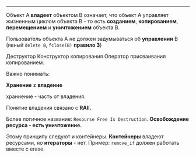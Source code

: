 
---

Объект А **владеет** объектом В означает, что объект А управляет жизненным циклом объекта В - то есть **созданием**, **копированием**, **перемещением** и **уничтожением** объекта В.

Пользователь объекта А не должен задумываться об **управлении** B (явный `delete B`, `fclose(B)` **правило 3**)

Деструктор Конструктор копирования Оператор присваивания копированием.

  
Важно понимать:

**Хранение ≠ владение**

храниение - часть от владения.

Понятие владения связано с **RAII.**

Более логичное название: `Resourse Free Is Destruction`. **Освобождение ресурса - есть уничтожение.**

Этому принципу следуют и контейнеры. **Контейнеры** владеют ресурсами, но **итераторы** - нет. Пример: `remove_if` должен работать вместе с erase.